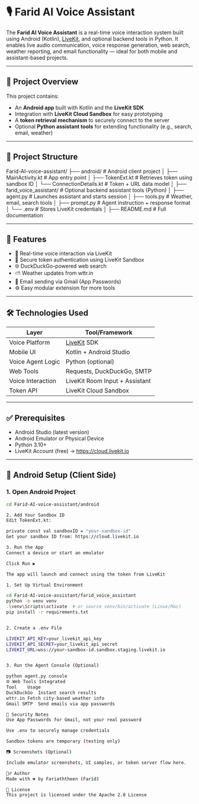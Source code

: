 # 🎙️ Farid AI Voice Assistant

The **Farid AI Voice Assistant** is a real-time voice interaction system built using Android (Kotlin), [LiveKit](https://livekit.io), and optional backend tools in Python. It enables live audio communication, voice response generation, web search, weather reporting, and email functionality — ideal for both mobile and assistant-based projects.

---

## 🔧 Project Overview

This project contains:

- An **Android app** built with Kotlin and the **LiveKit SDK**
- Integration with **LiveKit Cloud Sandbox** for easy prototyping
- A **token retrieval mechanism** to securely connect to the server
- Optional **Python assistant tools** for extending functionality (e.g., search, email, weather)

---

## 📂 Project Structure

Farid-AI-voice-assistant/
├── android/ # Android client project
│ ├── MainActivity.kt # App entry point
│ ├── TokenExt.kt # Retrieves token using sandbox ID
│ └── ConnectionDetails.kt # Token + URL data model
│
├── farid_voice_assistant/ # Optional backend assistant tools (Python)
│ ├── agent.py # Launches assistant and starts session
│ ├── tools.py # Weather, email, search tools
│ ├── prompt.py # Agent instruction + response format
│ └── .env # Stores LiveKit credentials
│
├── README.md # Full documentation



---

## 🚀 Features

- 🎤 Real-time voice interaction via LiveKit
- 🔐 Secure token authentication using LiveKit Sandbox
- 🌐 DuckDuckGo-powered web search
- ⛅ Weather updates from wttr.in
- 📧 Email sending via Gmail (App Passwords)
- ⚙️ Easy modular extension for more tools

---

## 🛠 Technologies Used

| Layer              | Tool/Framework                     |
|--------------------|------------------------------------|
| Voice Platform     | [LiveKit](https://livekit.io) SDK |
| Mobile UI          | Kotlin + Android Studio            |
| Voice Agent Logic  | Python (optional)                  |
| Web Tools          | Requests, DuckDuckGo, SMTP         |
| Voice Interaction  | LiveKit Room Input + Assistant     |
| Token API          | LiveKit Cloud Sandbox              |

---

## ✅ Prerequisites

- Android Studio (latest version)
- Android Emulator or Physical Device
- Python 3.10+
- LiveKit Account (free) → https://cloud.livekit.io

---

## 📲 Android Setup (Client Side)

### 1. Open Android Project

```bash
cd Farid-AI-voice-assistant/android

2. Add Your Sandbox ID
Edit TokenExt.kt:

private const val sandboxID = "your-sandbox-id"
Get your sandbox ID from: https://cloud.livekit.io

3. Run the App
Connect a device or start an emulator

Click Run ▶️

The app will launch and connect using the token from LiveKit

1. Set Up Virtual Environment

cd Farid-AI-voice-assistant/farid_voice_assistant
python -m venv venv
.\venv\Scripts\activate  # or source venv/bin/activate (Linux/Mac)
pip install -r requirements.txt


2. Create a .env File

LIVEKIT_API_KEY=your_livekit_api_key
LIVEKIT_API_SECRET=your_livekit_api_secret
LIVEKIT_URL=wss://your-sandbox-id.sandbox.staging.livekit.io


3. Run the Agent Console (Optional)

python agent.py console
🌐 Web Tools Integrated
Tool	Usage
DuckDuckGo	Instant search results
wttr.in	Fetch city-based weather info
Gmail SMTP	Send emails via app passwords

🔐 Security Notes
Use App Passwords for Gmail, not your real password

Use .env to securely manage credentials

Sandbox tokens are temporary (testing only)

📷 Screenshots (Optional)

Include emulator screenshots, UI samples, or token server flow here.

🙋‍♂️ Author
Made with ❤️ by Fariaththeen (Farid)

📜 License
This project is licensed under the Apache 2.0 License
